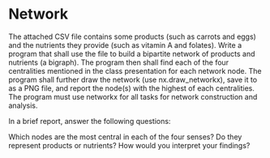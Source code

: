 # Network
The attached CSV file contains some products (such as carrots and eggs) and the nutrients they provide (such as vitamin A and folates). Write a program that shall use the file to build a bipartite network of products and nutrients (a bigraph). The program then shall find each of the four centralities mentioned in the class presentation for each network node. The program shall further draw the network (use nx.draw_networkx), save it to as a PNG file, and report the node(s) with the highest of each centralities. The program must use networkx for all tasks for network construction and analysis.

In a brief report, answer the following questions:

Which nodes are the most central in each of the four senses?
Do they represent products or nutrients?
How would you interpret your findings?
